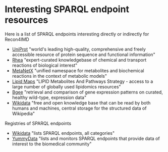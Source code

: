 # Interesting SPARQL endpoint resources

Here is a list of SPARQL endpoints interesting directly or indirectly for Recon4IMD

- [UniProt](https://sparql.uniprot.org/) "world's leading high-quality, comprehensive and freely accessible resource of protein sequence and functional information"
- [Rhea](https://sparql.rhea-db.org/) "expert-curated knowledgebase of chemical and transport reactions of biological interest"
- [MetaNetX](https://rdf.metanetx.org/) "unified namespace for metabolites and biochemical reactions in the context of metabolic models"
- [Lipid Maps](https://www.lipidmaps.org/resources/sparql) "LIPID Metabolites And Pathways Strategy - access to a large number of globally used lipidomics resources"
- [Bgee](https://www.bgee.org/sparql/) "retrieval and comparison of gene expression patterns on curated, healthy wild-type, expression data"
- [Wikidata](https://query.wikidata.org/) "free and open knowledge base that can be read by both humans and machines, central storage for the structured data of Wikipedia"


Registries of SPARQL endpoints

- [Wikidata](https://www.wikidata.org/wiki/Wikidata:Lists/SPARQL_endpoints) "lists SPARQL endpoints, all categories"
- [YummyData](https://yummydata.org/endpoint/) "lists and monitors SPARQL endpoints that provide data of interest to the biomedical community"

